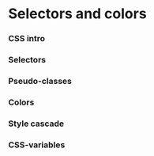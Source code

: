 # Selectors and colors

### CSS intro

### Selectors

### Pseudo-classes

### Colors

### Style cascade

### CSS-variables
